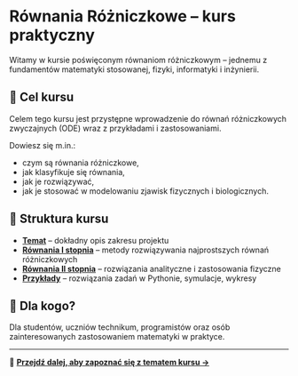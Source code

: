 # Równania Różniczkowe – kurs praktyczny

Witamy w kursie poświęconym równaniom różniczkowym – jednemu z fundamentów matematyki stosowanej, fizyki, informatyki i inżynierii.

## 🎯 Cel kursu
Celem tego kursu jest przystępne wprowadzenie do równań różniczkowych zwyczajnych (ODE) wraz z przykładami i zastosowaniami.

Dowiesz się m.in.:
- czym są równania różniczkowe,
- jak klasyfikuje się równania,
- jak je rozwiązywać,
- jak je stosować w modelowaniu zjawisk fizycznych i biologicznych.

## 🧱 Struktura kursu
- [**Temat**](temat.md) – dokładny opis zakresu projektu
- [**Równania I stopnia**](RRIstopien.md) – metody rozwiązywania najprostszych równań różniczkowych
- [**Równania II stopnia**](RRIIstopien.md) – rozwiązania analityczne i zastosowania fizyczne
- [**Przykłady**](przyklady.md) – rozwiązania zadań w Pythonie, symulacje, wykresy

## 👥 Dla kogo?
Dla studentów, uczniów technikum, programistów oraz osób zainteresowanych zastosowaniem matematyki w praktyce.

---

📌 [**Przejdź dalej, aby zapoznać się z tematem kursu →**](temat.md)

